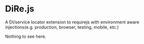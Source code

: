 DiRe.js
=======


A DI/service locator extension to requirejs with environment aware injections(e.g. production, browser, testing, mobile, etc.)



Nothing to see here.

